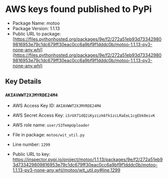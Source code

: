 # AWS keys found published to PyPi

* Package Name: motoo
* Package Version: 1.1.13
* Public URL to package: [https://files.pythonhosted.org/packages/9e/f2/272a51eb93d733429809816953e79c1dc679ff30eac0cc6a9bf9f1dddc0b/motoo-1.1.13-py3-none-any.whl](https://files.pythonhosted.org/packages/9e/f2/272a51eb93d733429809816953e79c1dc679ff30eac0cc6a9bf9f1dddc0b/motoo-1.1.13-py3-none-any.whl)

## Key Details

### `AKIAVWWT2XJMYRDE24M4`

* AWS Access Key ID: `AKIAVWWT2XJMYRDE24M4`
* AWS Secret Access Key: `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` 
* AWS role name: `user/S3TempUploader`
* File in package: `motoo/wit_util.py`
* Line number: `1299`

* Public URL to key: https://inspector.pypi.io/project/motoo/1.1.13/packages/9e/f2/272a51eb93d733429809816953e79c1dc679ff30eac0cc6a9bf9f1dddc0b/motoo-1.1.13-py3-none-any.whl/motoo/wit_util.py#line.1299


